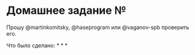 # Домашнее задание №

Прошу @martinkomitsky, @haseprogram или @vaganov-spb проверить его.

Что было сделано:
*
*
*
